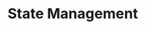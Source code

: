 # State Management
<!--
TODO:
Explain how Hyperflux, etc works internally
Task: https://github.com/EtherealEngine/etherealengine-docs/issues/72
-->
